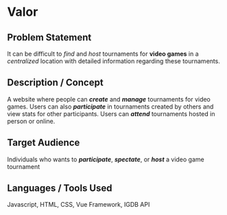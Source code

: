# Valor

## Problem Statement
It can be difficult to *find* and *host* tournaments for **video games** in a *centralized* location with detailed information regarding these tournaments.

## Description / Concept
A website where people can ***create*** and ***manage*** tournaments for video games. Users can also ***participate*** in tournaments created by others and view stats for other participants. Users can ***attend*** tournaments hosted in person or online.

## Target Audience
Individuals who wants to ***participate***, ***spectate***, or ***host*** a video game tournament

## Languages / Tools Used
Javascript, HTML, CSS, Vue Framework, IGDB API
